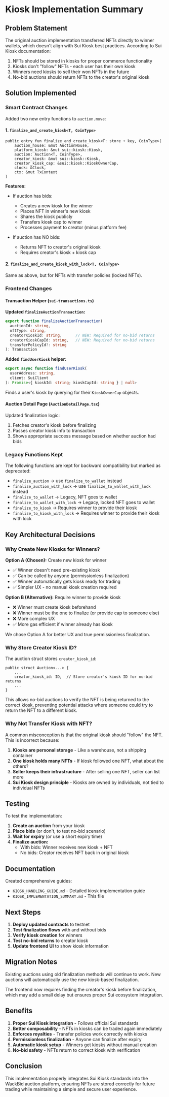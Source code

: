 # Kiosk Implementation Summary

## Problem Statement

The original auction implementation transferred NFTs directly to winner wallets, which doesn't align with Sui Kiosk best practices. According to Sui Kiosk documentation:

1. NFTs should be stored in kiosks for proper commerce functionality
2. Kiosks don't "follow" NFTs - each user has their own kiosk
3. Winners need kiosks to sell their won NFTs in the future
4. No-bid auctions should return NFTs to the creator's original kiosk

## Solution Implemented

### Smart Contract Changes

Added two new entry functions to `auction.move`:

#### 1. `finalize_and_create_kiosk<T, CoinType>`
```move
public entry fun finalize_and_create_kiosk<T: store + key, CoinType>(
    auction_house: &mut AuctionHouse,
    platform_kiosk: &mut sui::kiosk::Kiosk,
    auction: Auction<T, CoinType>,
    creator_kiosk: &mut sui::kiosk::Kiosk,
    creator_kiosk_cap: &sui::kiosk::KioskOwnerCap,
    clock: &Clock,
    ctx: &mut TxContext
)
```

**Features:**
- If auction has bids:
  - Creates a new kiosk for the winner
  - Places NFT in winner's new kiosk
  - Shares the kiosk publicly
  - Transfers kiosk cap to winner
  - Processes payment to creator (minus platform fee)

- If auction has NO bids:
  - Returns NFT to creator's original kiosk
  - Requires creator's kiosk + kiosk cap

#### 2. `finalize_and_create_kiosk_with_lock<T, CoinType>`

Same as above, but for NFTs with transfer policies (locked NFTs).

### Frontend Changes

#### Transaction Helper (`sui-transactions.ts`)

**Updated `finalizeAuctionTransaction`:**
```typescript
export function finalizeAuctionTransaction(
  auctionId: string,
  nftType: string,
  creatorKioskId: string,      // NEW: Required for no-bid returns
  creatorKioskCapId: string,   // NEW: Required for no-bid returns
  transferPolicyId?: string
): Transaction
```

**Added `findUserKiosk` helper:**
```typescript
export async function findUserKiosk(
  userAddress: string,
  client: SuiClient
): Promise<{ kioskId: string; kioskCapId: string } | null>
```

Finds a user's kiosk by querying for their `KioskOwnerCap` objects.

#### Auction Detail Page (`AuctionDetailPage.tsx`)

Updated finalization logic:
1. Fetches creator's kiosk before finalizing
2. Passes creator kiosk info to transaction
3. Shows appropriate success message based on whether auction had bids

### Legacy Functions Kept

The following functions are kept for backward compatibility but marked as deprecated:

- `finalize_auction` → use `finalize_to_wallet` instead
- `finalize_auction_with_lock` → use `finalize_to_wallet_with_lock` instead
- `finalize_to_wallet` → Legacy, NFT goes to wallet
- `finalize_to_wallet_with_lock` → Legacy, locked NFT goes to wallet
- `finalize_to_kiosk` → Requires winner to provide their kiosk
- `finalize_to_kiosk_with_lock` → Requires winner to provide their kiosk with lock

## Key Architectural Decisions

### Why Create New Kiosks for Winners?

**Option A (Chosen):** Create new kiosk for winner
- ✅ Winner doesn't need pre-existing kiosk
- ✅ Can be called by anyone (permissionless finalization)
- ✅ Winner automatically gets kiosk ready for trading
- ✅ Simpler UX - no manual kiosk creation required

**Option B (Alternative):** Require winner to provide kiosk
- ❌ Winner must create kiosk beforehand
- ❌ Winner must be the one to finalize (or provide cap to someone else)
- ❌ More complex UX
- ✅ More gas efficient if winner already has kiosk

We chose Option A for better UX and true permissionless finalization.

### Why Store Creator Kiosk ID?

The auction struct stores `creator_kiosk_id`:
```move
public struct Auction<...> {
    ...
    creator_kiosk_id: ID,  // Store creator's kiosk ID for no-bid returns
    ...
}
```

This allows no-bid auctions to verify the NFT is being returned to the correct kiosk, preventing potential attacks where someone could try to return the NFT to a different kiosk.

### Why Not Transfer Kiosk with NFT?

A common misconception is that the original kiosk should "follow" the NFT. This is incorrect because:

1. **Kiosks are personal storage** - Like a warehouse, not a shipping container
2. **One kiosk holds many NFTs** - If kiosk followed one NFT, what about the others?
3. **Seller keeps their infrastructure** - After selling one NFT, seller can list more
4. **Sui Kiosk design principle** - Kiosks are owned by individuals, not tied to individual NFTs

## Testing

To test the implementation:

1. **Create an auction** from your kiosk
2. **Place bids** (or don't, to test no-bid scenario)
3. **Wait for expiry** (or use a short expiry time)
4. **Finalize auction:**
   - With bids: Winner receives new kiosk + NFT
   - No bids: Creator receives NFT back in original kiosk

## Documentation

Created comprehensive guides:
- `KIOSK_HANDLING_GUIDE.md` - Detailed kiosk implementation guide
- `KIOSK_IMPLEMENTATION_SUMMARY.md` - This file

## Next Steps

1. **Deploy updated contracts** to testnet
2. **Test finalization flows** with and without bids
3. **Verify kiosk creation** for winners
4. **Test no-bid returns** to creator kiosk
5. **Update frontend UI** to show kiosk information

## Migration Notes

Existing auctions using old finalization methods will continue to work. New auctions will automatically use the new kiosk-based finalization.

The frontend now requires finding the creator's kiosk before finalization, which may add a small delay but ensures proper Sui ecosystem integration.

## Benefits

1. **Proper Sui Kiosk integration** - Follows official Sui standards
2. **Better composability** - NFTs in kiosks can be traded again immediately
3. **Enforces royalties** - Transfer policies work correctly with kiosks
4. **Permissionless finalization** - Anyone can finalize after expiry
5. **Automatic kiosk setup** - Winners get kiosks without manual creation
6. **No-bid safety** - NFTs return to correct kiosk with verification

## Conclusion

This implementation properly integrates Sui Kiosk standards into the WackBid auction platform, ensuring NFTs are stored correctly for future trading while maintaining a simple and secure user experience.
